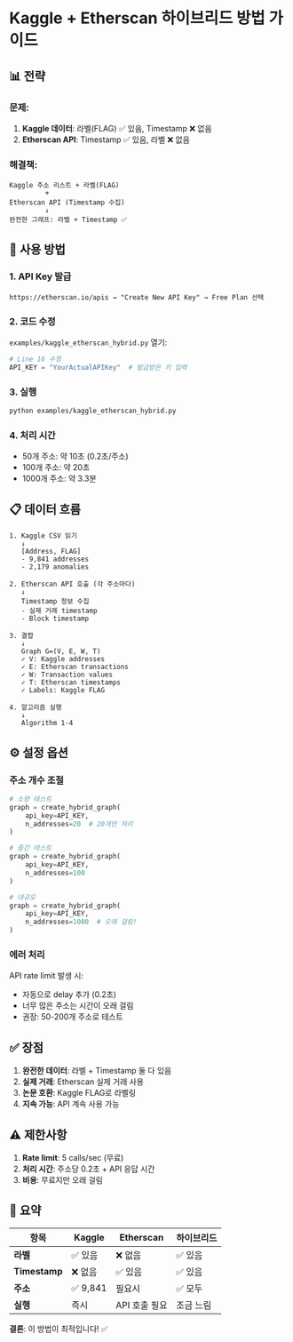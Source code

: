 # Kaggle + Etherscan 하이브리드 방법 가이드

## 📊 전략

### 문제:
1. **Kaggle 데이터**: 라벨(FLAG) ✅ 있음, Timestamp ❌ 없음
2. **Etherscan API**: Timestamp ✅ 있음, 라벨 ❌ 없음

### 해결책:
```
Kaggle 주소 리스트 + 라벨(FLAG)
         +
Etherscan API (Timestamp 수집)
         ↓
완전한 그래프: 라벨 + Timestamp ✅
```

## 🚀 사용 방법

### 1. API Key 발급

```
https://etherscan.io/apis → "Create New API Key" → Free Plan 선택
```

### 2. 코드 수정

`examples/kaggle_etherscan_hybrid.py` 열기:

```python
# Line 16 수정
API_KEY = "YourActualAPIKey"  # 발급받은 키 입력
```

### 3. 실행

```bash
python examples/kaggle_etherscan_hybrid.py
```

### 4. 처리 시간

- 50개 주소: 약 10초 (0.2초/주소)
- 100개 주소: 약 20초
- 1000개 주소: 약 3.3분

## 📋 데이터 흐름

```
1. Kaggle CSV 읽기
   ↓
   [Address, FLAG]
   - 9,841 addresses
   - 2,179 anomalies

2. Etherscan API 호출 (각 주소마다)
   ↓
   Timestamp 정보 수집
   - 실제 거래 timestamp
   - Block timestamp

3. 결합
   ↓
   Graph G=(V, E, W, T)
   ✓ V: Kaggle addresses
   ✓ E: Etherscan transactions
   ✓ W: Transaction values
   ✓ T: Etherscan timestamps
   ✓ Labels: Kaggle FLAG

4. 알고리즘 실행
   ↓
   Algorithm 1-4
```

## ⚙️ 설정 옵션

### 주소 개수 조절

```python
# 소량 테스트
graph = create_hybrid_graph(
    api_key=API_KEY,
    n_addresses=20  # 20개만 처리
)

# 중간 테스트
graph = create_hybrid_graph(
    api_key=API_KEY,
    n_addresses=100
)

# 대규모
graph = create_hybrid_graph(
    api_key=API_KEY,
    n_addresses=1000  # 오래 걸림!
)
```

### 에러 처리

API rate limit 발생 시:
- 자동으로 delay 추가 (0.2초)
- 너무 많은 주소는 시간이 오래 걸림
- 권장: 50-200개 주소로 테스트

## ✅ 장점

1. **완전한 데이터**: 라벨 + Timestamp 둘 다 있음
2. **실제 거래**: Etherscan 실제 거래 사용
3. **논문 호환**: Kaggle FLAG로 라벨링
4. **지속 가능**: API 계속 사용 가능

## ⚠️ 제한사항

1. **Rate limit**: 5 calls/sec (무료)
2. **처리 시간**: 주소당 0.2초 + API 응답 시간
3. **비용**: 무료지만 오래 걸림

## 📝 요약

| 항목 | Kaggle | Etherscan | 하이브리드 |
|------|--------|-----------|------------|
| **라벨** | ✅ 있음 | ❌ 없음 | ✅ 있음 |
| **Timestamp** | ❌ 없음 | ✅ 있음 | ✅ 있음 |
| **주소** | ✅ 9,841 | 필요시 | ✅ 모두 |
| **실행** | 즉시 | API 호출 필요 | 조금 느림 |

**결론**: 이 방법이 최적입니다! ✅

